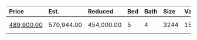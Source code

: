 | Price                                                                               | Est.       | Reduced    | Bed | Bath | Size | Value | Days | Lot  | Year | HOA | Open      |
| :---------------------------------------------------------------------------------- | :--------- | :--------- | :-- | :--- | :--- | :---- | :--- | :--- | :--- | :-- | :-------- |
| [489,900.00](https://www.movoto.com/home/864-vandalia-dr-cary-nc-27519-413_2341264) | 570,944.00 | 454,000.00 | 5   | 4    | 3244 | 151   | 18   | 6970 | 2011 | 40  | Open 9/26 |